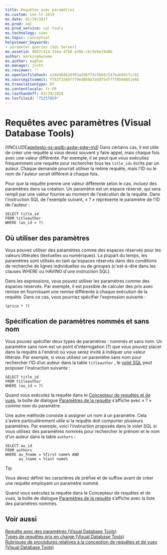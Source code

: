 ```yaml
---
title: Requêtes avec paramètres
ms.custom: seo-lt-2019
ms.date: 01/19/2017
ms.prod: sql
ms.prod_service: sql-tools
ms.technology: ssms
ms.topic: conceptual
helpviewer_keywords:
- parameter queries [SQL Server]
ms.assetid: 4897c41a-324a-47b8-a30b-cbc9e9e19a8b
author: markingmyname
ms.author: maghan
ms.manager: jroth
ms.reviewer: ''
ms.openlocfilehash: e14e968620f63a596ff9c5b65c547eab8017cc62
ms.sourcegitcommit: ff82f3260ff79ed860a7a58f54ff7f0594851e6b
ms.translationtype: HT
ms.contentlocale: fr-FR
ms.lasthandoff: 03/29/2020
ms.locfileid: "75257059"
---
```

# <a name="parameter-queries-visual-database-tools"></a>Requêtes avec paramètres (Visual Database Tools)
[!INCLUDE[appliesto-ss-asdb-asdw-pdw-md](../../includes/appliesto-ss-asdb-asdw-pdw-md.md)]
Dans certains cas, il est utile de créer une requête si vous devez souvent y faire appel, mais chaque fois avec une valeur différente. Par exemple, il se peut que vous exécutiez fréquemment une requête pour rechercher tous les `title_ids` écrits par un auteur. Chaque demande pourrait utiliser la même requête, mais l'ID ou le nom de l'auteur serait différent à chaque fois.  
  
Pour que la requête prenne une valeur différente selon le cas, incluez des paramètres dans sa création. Un paramètre est un espace réservé, qui sera rempli par une valeur fournie au moment de l'exécution de la requête. Dans l'instruction SQL de l'exemple suivant, « ? » représente le paramètre de l'ID de l'auteur :  
  
```  
SELECT title_id  
FROM titleauthor  
WHERE (au_id = ?)  
```  
  
## <a name="where-you-can-use-parameters"></a>Où utiliser des paramètres  
Vous pouvez utiliser des paramètres comme des espaces réservés pour les valeurs littérales (textuelles ou numériques). La plupart du temps, les paramètres sont utilisés en tant qu'espaces réservés dans des conditions de recherche de lignes individuelles ou de groupes (c'est-à-dire dans les clauses WHERE ou HAVING d'une instruction SQL).  
  
Dans les expressions, vous pouvez utiliser les paramètres comme des espaces réservés. Par exemple, il est possible de calculer des prix avec remise en fournissant une remise différente à chaque exécution de la requête. Dans ce cas, vous pourriez spécifier l'expression suivante :  
  
```  
(price * ?)  
```  
  
## <a name="specifying-unnamed-and-named-parameters"></a>Spécification de paramètres nommés et sans nom  
Vous pouvez spécifier deux types de paramètres : nommés et sans nom. Un paramètre sans nom est un point d'interrogation (?) que vous pouvez placer dans la requête à l'endroit où vous serez invité à indiquer une valeur littérale. Par exemple, si vous utilisez un paramètre sans nom pour rechercher l’ID d’un auteur dans la table `titleauthor` , le [volet SQL](../../ssms/visual-db-tools/sql-pane-visual-database-tools.md) peut proposer l’instruction suivante :  
  
```  
SELECT title_id  
FROM titleauthor  
WHERE (au_id = ?)  
```  
  
Quand vous exécutez la requête dans le [Concepteur de requêtes et de vues](../../ssms/visual-db-tools/query-and-view-designer-tools-visual-database-tools.md), la boîte de dialogue [Paramètres de la requête](../../ssms/visual-db-tools/query-parameters-dialog-box-visual-database-tools.md) s’affiche avec « ? » comme nom du paramètre.  
  
Une autre méthode consiste à assigner un nom à un paramètre. Cela s'avère particulièrement utile si la requête doit comporter plusieurs paramètres. Par exemple, voici l'instruction proposée dans le volet SQL si vous utilisez des paramètres nommés pour rechercher le prénom et le nom d'un auteur dans la table `authors` :  
  
```  
SELECT au_id  
FROM authors  
WHERE au_fname = %first name% AND  
      au_lname = %last name%  
```  
  
> [!TIP]  
> Vous devez définir les caractères de préfixe et de suffixe avant de créer une requête employant un paramètre nommé.  
  
Quand vous exécutez la requête dans le Concepteur de requêtes et de vues, la boîte de dialogue [Paramètres de la requête](../../ssms/visual-db-tools/query-parameters-dialog-box-visual-database-tools.md) s’affiche avec la liste des paramètres nommés.  
  
## <a name="see-also"></a>Voir aussi  
[Requête avec des paramètres &#40;Visual Database Tools&#41;](../../ssms/visual-db-tools/query-with-parameters-visual-database-tools.md)  
[Types de requêtes pris en charge &#40;Visual Database Tools&#41;](../../ssms/visual-db-tools/supported-query-types-visual-database-tools.md)  
[Rubriques de procédures relatives à la conception de requêtes et de vues &#40;Visual Database Tools&#41;](../../ssms/visual-db-tools/design-queries-and-views-how-to-topics-visual-database-tools.md)  
  
